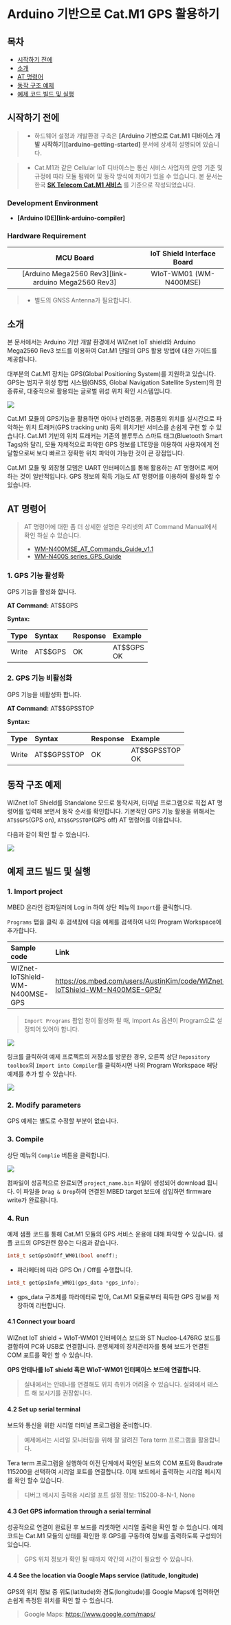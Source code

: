 # Arduino 기반으로 Cat.M1 GPS 활용하기

## 목차

-   [시작하기 전에](#Prerequisites)
-   [소개](#Step-1-Overview)
-   [AT 명령어](#Step-2-ATCommand)
-   [동작 구조 예제](#Step-3-SampleCode)
-   [예제 코드 빌드 및 실행](#Step-4-Build-and-Run)

<a name="Prerequisites"></a>
## 시작하기 전에

> * 하드웨어 설정과 개발환경 구축은 **[Arduino 기반으로 Cat.M1 디바이스 개발 시작하기][arduino-getting-started]** 문서에 상세히 설명되어 있습니다.

> * Cat.M1과 같은 Cellular IoT 디바이스는 통신 서비스 사업자의 운영 기준 및 규정에 따라 모듈 펌웨어 및 동작 방식에 차이가 있을 수 있습니다. 본 문서는 한국 **[SK Telecom Cat.M1 서비스][skt-iot-portal]** 를 기준으로 작성되었습니다.


### Development Environment
* **[Arduino IDE][link-arduino-compiler]**

### Hardware Requirement

| MCU Board | IoT Shield Interface Board |
|:--------:|:--------:|
| [Arduino Mega2560 Rev3][link-arduino Mega2560 Rev3] | WIoT-WM01 (WM-N400MSE) |

> * 별도의 GNSS Antenna가 필요합니다.

<a name="Step-1-Overview"></a>
## 소개

본 문서에서는 Arduino 기반 개발 환경에서 WIZnet IoT shield와 Arduino Mega2560 Rev3 보드를 이용하여 Cat.M1 단말의 GPS 활용 방법에 대한 가이드를 제공합니다.

대부분의 Cat.M1 장치는 GPS(Global Positioning System)를 지원하고 있습니다. GPS는 범지구 위성 항법 시스템(GNSS, Global Navigation Satellite System)의 한 종류로, 대중적으로 활용되는 글로벌 위성 위치 확인 시스템입니다.

![][gnss]

Cat.M1 모듈의 GPS기능을 활용하면 아이나 반려동물, 귀중품의 위치를 실시간으로 파악하는 위치 트래커(GPS tracking unit) 등의 위치기반 서비스를 손쉽게 구현 할 수 있습니다. Cat.M1 기반의 위치 트래커는 기존의 블루투스 스마트 태그(Bluetooth Smart Tags)와 달리, 모듈 자체적으로 파악한 GPS 정보를 LTE망을 이용하여 사용자에게 전달함으로써 보다 빠르고 정확한 위치 파악이 가능한 것이 큰 장점입니다.

Cat.M1 모듈 및 외장형 모뎀은 UART 인터페이스를 통해 활용하는 AT 명령어로 제어하는 것이 일반적입니다. GPS 정보의 획득 기능도 AT 명령어를 이용하여 활성화 할 수 있습니다.

<a name="Step-2-ATCommand"></a>
## AT 명령어

> AT 명령어에 대한 좀 더 상세한 설명은 우리넷의 AT Command Manual에서 확인 하실 수 있습니다.
> * [WM-N400MSE_AT_Commands_Guide_v1.1][link-wm-n400mse-atcommand-manual]
> * [WM-N400S series_GPS_Guide][link-wm-n400mse-gnss-manual]

### 1. GPS 기능 활성화

GPS 기능을 활성화 합니다.

**AT Command:** AT$$GPS

**Syntax:**

| Type | Syntax | Response | Example
|:--------|:--------|:--------|:--------|
| Write | AT$$GPS | OK | AT$$GPS<br>OK |

### 2. GPS 기능 비활성화

GPS 기능을 비활성화 합니다.

**AT Command:** AT$$GPSSTOP

**Syntax:**

| Type | Syntax | Response | Example
|:--------|:--------|:--------|:--------|
| Write | AT$$GPSSTOP | OK | AT$$GPSSTOP<br>OK |

<a name="Step-3-SampleCode"></a>
## 동작 구조 예제

WIZnet IoT Shield를 Standalone 모드로 동작시켜, 터미널 프로그램으로 직접 AT 명령어를 입력해 보면서 동작 순서를 확인합니다.
기본적인 GPS 기능 활용을 위해서는 `AT$$GPS`(GPS on), `AT$$GPSSTOP`(GPS off) AT 명령어를 이용합니다.

다음과 같이 확인 할 수 있습니다.

![][1]

<a name="Step-4-Build-and-Run"></a>
## 예제 코드 빌드 및 실행

### 1. Import project

MBED 온라인 컴파일러에 Log in 하여 상단 메뉴의 `Import`를 클릭합니다.

`Programs` 탭을 클릭 후 검색창에 다음 예제를 검색하여 나의 Program Workspace에 추가합니다.


| Sample code | Link |
|:--------|:--------|
| WIZnet-IoTShield-WM-N400MSE-GPS | https://os.mbed.com/users/AustinKim/code/WIZnet-IoTShield-WM-N400MSE-GPS/ |


> `Import Programs` 팝업 창이 활성화 될 때, Import As 옵션이 Program으로 설정되어 있어야 합니다.

![][import1]

링크를 클릭하여 예제 프로젝트의 저장소를 방문한 경우, 오른쪽 상단 `Repository toolbox`의 `Import into Compiler`를 클릭하시면 나의 Program Workspace 해당 예제를 추가 할 수 있습니다.

![][import2]

### 2. Modify parameters

GPS 예제는 별도로 수정할 부분이 없습니다.

### 3. Compile

상단 메뉴의 `Complie` 버튼을 클릭합니다.

![][compile]

컴파일이 성공적으로 완료되면 `project_name.bin` 파일이 생성되어 download 됩니다. 이 파일을 `Drag & Drop`하여 연결된 MBED target 보드에 삽입하면 firmware write가 완료됩니다.

### 4. Run

예제 샘플 코드를 통해 Cat.M1 모듈의 GPS 서비스 운용에 대해 파악할 수 있습니다.
샘플 코드의 GPS관련 함수는 다음과 같습니다.

````cpp
int8_t setGpsOnOff_WM01(bool onoff);
````
* 파라메터에 따라 GPS On / Off를 수행합니다.


````cpp
int8_t getGpsInfo_WM01(gps_data *gps_info);
````
* gps_data 구조체를 파라메터로 받아, Cat.M1 모듈로부터 획득한 GPS 정보를 저장하여 리턴합니다.


#### 4.1 Connect your board
WIZnet IoT shield + WIoT-WM01 인터페이스 보드와 ST Nucleo-L476RG 보드를 결합하여 PC와 USB로 연결합니다.
운영체제의 장치관리자를 통해 보드가 연결된 COM 포트를 확인 할 수 있습니다.

**GPS 안테나를 IoT shield 혹은 WIoT-WM01 인터페이스 보드에 연결합니다.**
> 실내에서는 안테나를 연결해도 위치 측위가 어려울 수 있습니다. 실외에서 테스트 해 보시기를 권장합니다.

#### 4.2 Set up serial terminal

보드와 통신을 위한 시리얼 터미널 프로그램을 준비합니다.

> 예제에서는 시리얼 모니터링을 위해 잘 알려진 Tera term 프로그램을 활용합니다.


Tera term 프로그램을 실행하여 이전 단계에서 확인된 보드의 COM 포트와 Baudrate 115200을 선택하여 시리얼 포트를 연결합니다.
이제 보드에서 출력하는 시리얼 메시지를 확인 할수 있습니다.

> 디버그 메시지 출력용 시리얼 포트 설정 정보: 115200-8-N-1, None

#### 4.3 Get GPS information through a serial terminal

성공적으로 연결이 완료된 후 보드를 리셋하면 시리얼 출력을 확인 할 수 있습니다.
예제 코드는 Cat.M1 모듈의 상태를 확인한 후 GPS를 구동하여 정보를 출력하도록 구성되어 있습니다.

> GPS 위치 정보가 확인 될 때까지 약간의 시간이 필요할 수 있습니다.

#### 4.4 See the location via Google Maps service (latitude, longitude)

GPS의 위치 정보 중 위도(latitude)와 경도(longitude)를 Google Maps에 입력하면 손쉽게 측정된 위치를 확인 할 수 있습니다.

> Google Maps: https://www.google.com/maps/



[skt-iot-portal]: https://www.sktiot.com/iot/developer/guide/guide/catM1/menu_05/page_01
[link-mbed-compiler]: https://ide.mbed.com/compiler/
[link-nucleo-l476rg]: https://os.mbed.com/platforms/ST-Nucleo-L476RG/
[link-wm-n400mse-atcommand-manual]: ./datasheet/WM-N400MSE_AT_Commands_Guide_v1.1.pdf
[link-wm-n400mse-gnss-manual]: ./datasheet/WM-N400S%20series_GPS_Guide.pdf

[mbed-getting-started]: ./mbed_get_started.md
[mbed-guide-bg96-tcp]: ./mbed_guide_bg96_tcp.md
[mbed-guide-bg96-http]: ./mbed_guide_bg96_http.md
[mbed-guide-bg96-mqtt]: ./mbed_guide_bg96_mqtt.md

[import1]: ./imgs/mbed_guide_webide_import.png
[import2]: ./imgs/mbed_guide_webide_import_repo.png
[compile]: ./imgs/mbed_guide_webide_compile.png
[1]: ./imgs/mbed_guide_wm-n400mse_gps-2.png
[2]: ./imgs/mbed_guide_bg96_gps-2.png
[3]: ./imgs/mbed_guide_bg96_gps-3.png
[4]: ./imgs/mbed_guide_bg96_gps-4.png
[gnss]: ./imgs/mbed_guide_bg96_gps-gnss.png



